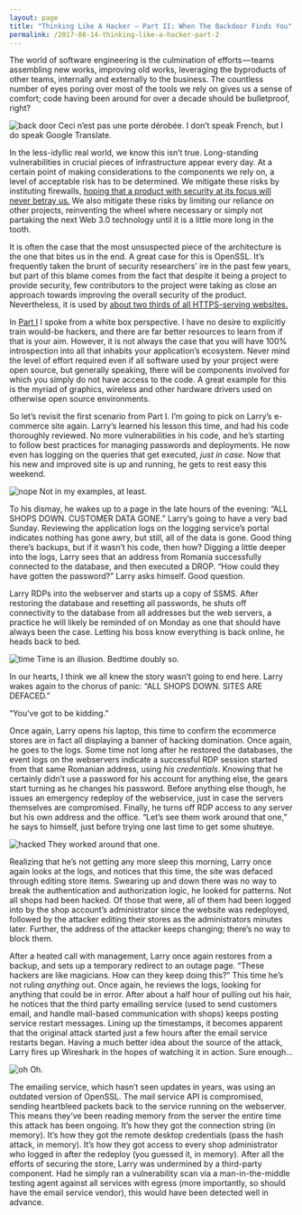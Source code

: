 ```yaml
---
layout: page
title: "Thinking Like A Hacker — Part II: When The Backdoor Finds You"
permalink: /2017-08-14-thinking-like-a-hacker-part-2
---
```


The world of software engineering is the culmination of efforts — teams assembling new works, improving old works, leveraging the byproducts of other teams, internally and externally to the business. The countless number of eyes poring over most of the tools we rely on gives us a sense of comfort; code having been around for over a decade should be bulletproof, right?

![back door](https://cdn-images-1.medium.com/max/1600/0*w8wUTygI3nDBpE55.jpg "back door")
Ceci n’est pas une porte dérobée. I don’t speak French, but I do speak Google Translate.

In the less-idyllic real world, we know this isn’t true. Long-standing vulnerabilities in crucial pieces of infrastructure appear every day. At a certain point of making considerations to the components we rely on, a level of acceptable risk has to be determined. We mitigate these risks by instituting firewalls, [hoping that a product with security at its focus will never betray us.](https://communities.cisco.com/community/technology/security/ngfw-firewalls/blog/2017/04/14/equation-group-exploit-hits-newer-cisco-asa-juniper-netscreen) We also mitigate these risks by limiting our reliance on other projects, reinventing the wheel where necessary or simply not partaking the next Web 3.0 technology until it is a little more long in the tooth.

It is often the case that the most unsuspected piece of the architecture is the one that bites us in the end. A great case for this is OpenSSL. It’s frequently taken the brunt of security researchers’ ire in the past few years, but part of this blame comes from the fact that despite it being a project to provide security, few contributors to the project were taking as close an approach towards improving the overall security of the product. Nevertheless, it is used by [about two thirds of all HTTPS-serving websites.](https://www.asecurelife.com/heartbleed-bug/)

In [Part I](/2017-08-12-thinking-like-a-hacker-part-1) I spoke from a white box perspective. I have no desire to explicitly train would-be hackers, and there are far better resources to learn from if that is your aim. However, it is not always the case that you will have 100% introspection into all that inhabits your application’s ecosystem. Never mind the level of effort required even if all software used by your project were open source, but generally speaking, there will be components involved for which you simply do not have access to the code. A great example for this is the myriad of graphics, wireless and other hardware drivers used on otherwise open source environments.

So let’s revisit the first scenario from Part I. I’m going to pick on Larry’s e-commerce site again. Larry’s learned his lesson this time, and had his code thoroughly reviewed. No more vulnerabilities in his code, and he’s starting to follow best practices for managing passwords and deployments. He now even has logging on the queries that get executed, _just in case._ Now that his new and improved site is up and running, he gets to rest easy this weekend.

![nope](https://cdn-images-1.medium.com/max/1600/0*-HhmhuG0Ch9kiPH6.jpg "nope")
Not in my examples, at least.

To his dismay, he wakes up to a page in the late hours of the evening: “ALL SHOPS DOWN. CUSTOMER DATA GONE.” Larry’s going to have a very bad Sunday. Reviewing the application logs on the logging service’s portal indicates nothing has gone awry, but still, all of the data is gone. Good thing there’s backups, but if it wasn’t his code, then how? Digging a little deeper into the logs, Larry sees that an address from Romania successfully connected to the database, and then executed a DROP. “How could they have gotten the password?” Larry asks himself. Good question.

Larry RDPs into the webserver and starts up a copy of SSMS. After restoring the database and resetting all passwords, he shuts off connectivity to the database from all addresses but the web servers, a practice he will likely be reminded of on Monday as one that should have always been the case. Letting his boss know everything is back online, he heads back to bed.

![time](https://cdn-images-1.medium.com/max/1600/1*b1-g4rAKPKwkeZyToTl52Q.png "time")
Time is an illusion. Bedtime doubly so.

In our hearts, I think we all knew the story wasn’t going to end here. Larry wakes again to the chorus of panic: “ALL SHOPS DOWN. SITES ARE DEFACED.”

“You’ve got to be kidding.”

Once again, Larry opens his laptop, this time to confirm the ecommerce stores are in fact all displaying a banner of hacking domination. Once again, he goes to the logs. Some time not long after he restored the databases, the event logs on the webservers indicate a successful RDP session started from that same Romanian address, using _his credentials_. Knowing that he certainly didn’t use a password for his account for anything else, the gears start turning as he changes his password. Before anything else though, he issues an emergency redeploy of the webservice, just in case the servers themselves are compromised. Finally, he turns off RDP access to any server but his own address and the office. “Let’s see them work around that one,” he says to himself, just before trying one last time to get some shuteye.

![hacked](https://cdn-images-1.medium.com/max/1600/1*iEjlw8VHWl4MG_OWMvRuQQ.png "hacked")
They worked around that one.

Realizing that he’s not getting any more sleep this morning, Larry once again looks at the logs, and notices that this time, the site was defaced through editing store items. Swearing up and down there was no way to break the authentication and authorization logic, he looked for patterns. Not all shops had been hacked. Of those that were, all of them had been logged into by the shop account’s administrator since the website was redeployed, followed by the attacker editing their stores as the administrators minutes later. Further, the address of the attacker keeps changing; there’s no way to block them.

After a heated call with management, Larry once again restores from a backup, and sets up a temporary redirect to an outage page. “These hackers are like magicians. How can they keep doing this?” This time he’s not ruling _anything_ out. Once again, he reviews the logs, looking for anything that could be in error. After about a half hour of pulling out his hair, he notices that the third party emailing service (used to send customers email, and handle mail-based communication with shops) keeps posting service restart messages. Lining up the timestamps, it becomes apparent that the original attack started just a few hours after the email service restarts began. Having a much better idea about the source of the attack, Larry fires up Wireshark in the hopes of watching it in action. Sure enough…

![oh](https://cdn-images-1.medium.com/max/1600/1*o7SV2_RpANhV3xFiIUW0Iw.png "oh")
Oh.

The emailing service, which hasn’t seen updates in years, was using an outdated version of OpenSSL. The mail service API is compromised, sending heartbleed packets back to the service running on the webserver. This means they’ve been reading memory from the server the entire time this attack has been ongoing. It’s how they got the connection string (in memory). It’s how they got the remote desktop credentials (pass the hash attack, in memory). It’s how they got access to every shop administrator who logged in after the redeploy (you guessed it, in memory). After all the efforts of securing the store, Larry was undermined by a third-party component. Had he simply ran a vulnerability scan via a man-in-the-middle testing agent against all services with egress (more importantly, so should have the email service vendor), this would have been detected well in advance.
